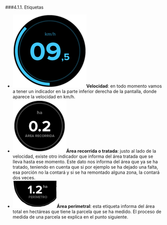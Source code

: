 ###4.1.1. Etiquetas

* ![Velocidad](../images/buttons/speed.png "Velocidad")**Velocidad**: en todo momento vamos a tener un indicador en la parte inferior derecha de la pantalla, donde aparece la velocidad en km/h.
* ![Área tratada](../images/buttons/treated_area.png "Área tratada")**Área recorrida o tratada**: justo al lado de la velocidad, existe otro indicador que informa del área tratada que se lleva hasta ese momento. Este dato nos informa del área que ya se ha tratado, teniendo en cuenta que si por ejemplo se ha dejado una falta, esa porción no la contará y si se ha remontado alguna zona, la contará dos veces.
* ![Área perimetral](../images/perimeter.png "Área perimetral")**Área perimetral**: esta etiqueta informa del área total en hectáreas que tiene la parcela que se ha medido. El proceso de medida de una parcela se explica en el punto siguiente.
